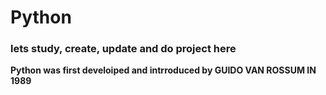 # Python

<h3>lets study, create, update and do project here</h3>

<b>Python was first develoiped and intrroduced by GUIDO VAN ROSSUM IN 1989</b>
